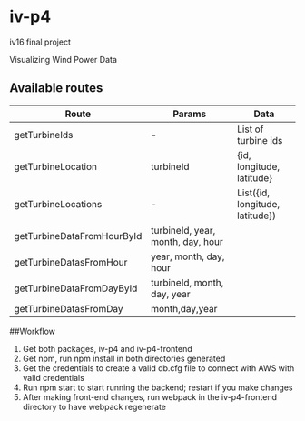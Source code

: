 # iv-p4
iv16 final project

Visualizing Wind Power Data

## Available routes
|Route|Params|Data|
|-----|----|------|
|getTurbineIds|-|List of turbine ids |
|getTurbineLocation|turbineId| {id, longitude, latitude}|
|getTurbineLocations|-|List({id, longitude, latitude})
|getTurbineDataFromHourById|turbineId, year, month, day, hour|
|getTurbineDatasFromHour|year, month, day, hour|
|getTurbineDataFromDayById|turbineId, month, day, year|
|getTurbineDatasFromDay|month,day,year|


##Workflow
1. Get both packages, iv-p4 and iv-p4-frontend
2. Get npm, run npm install in both directories generated
3. Get the credentials to create a valid db.cfg file to connect with AWS with valid credentials
4. Run npm start to start running the backend; restart if you make changes
5. After making front-end changes, run webpack in the iv-p4-frontend directory to have webpack regenerate
